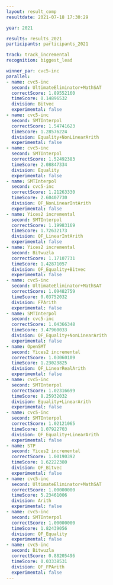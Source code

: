 ```yaml
---
layout: result_comp
resultdate: 2021-07-18 17:30:29

year: 2021

results: results_2021
participants: participants_2021

track: track_incremental
recognition: biggest_lead

winner_par: cvc5-inc
parallel:
- name: cvc5-inc
  second: UltimateEliminator+MathSAT
  correctScore: 1.89552160
  timeScore: 0.14896532
  division: Bitvec
  experimental: false
- name: cvc5-inc
  second: SMTInterpol
  correctScore: 1.54741623
  timeScore: 1.28576224
  division: Equality+NonLinearArith
  experimental: false
- name: cvc5-inc
  second: SMTInterpol
  correctScore: 1.52492383
  timeScore: 2.08847334
  division: Equality
  experimental: false
- name: SMTInterpol
  second: cvc5-inc
  correctScore: 1.21263330
  timeScore: 2.60407730
  division: QF_NonLinearIntArith
  experimental: false
- name: Yices2 incremental
  second: SMTInterpol
  correctScore: 1.19983169
  timeScore: 1.72632173
  division: QF_LinearIntArith
  experimental: false
- name: Yices2 incremental
  second: Bitwuzla
  correctScore: 1.17107731
  timeScore: 1.42871057
  division: QF_Equality+Bitvec
  experimental: false
- name: cvc5-inc
  second: UltimateEliminator+MathSAT
  correctScore: 1.09482759
  timeScore: 0.03752032
  division: FPArith
  experimental: false
- name: SMTInterpol
  second: cvc5-inc
  correctScore: 1.04366348
  timeScore: 3.47960033
  division: QF_Equality+NonLinearArith
  experimental: false
- name: OpenSMT
  second: Yices2 incremental
  correctScore: 1.03060109
  timeScore: 1.23023825
  division: QF_LinearRealArith
  experimental: false
- name: cvc5-inc
  second: SMTInterpol
  correctScore: 1.02316699
  timeScore: 8.25932032
  division: Equality+LinearArith
  experimental: false
- name: cvc5-inc
  second: SMTInterpol
  correctScore: 1.02121065
  timeScore: 1.07922703
  division: QF_Equality+LinearArith
  experimental: false
- name: STP
  second: Yices2 incremental
  correctScore: 1.00190392
  timeScore: 1.62222380
  division: QF_Bitvec
  experimental: false
- name: cvc5-inc
  second: UltimateEliminator+MathSAT
  correctScore: 1.00000000
  timeScore: 5.23461006
  division: Arith
  experimental: false
- name: cvc5-inc
  second: SMTInterpol
  correctScore: 1.00000000
  timeScore: 1.82439056
  division: QF_Equality
  experimental: false
- name: cvc5-inc
  second: Bitwuzla
  correctScore: 0.88205496
  timeScore: 0.03338531
  division: QF_FPArith
  experimental: false
---
```

